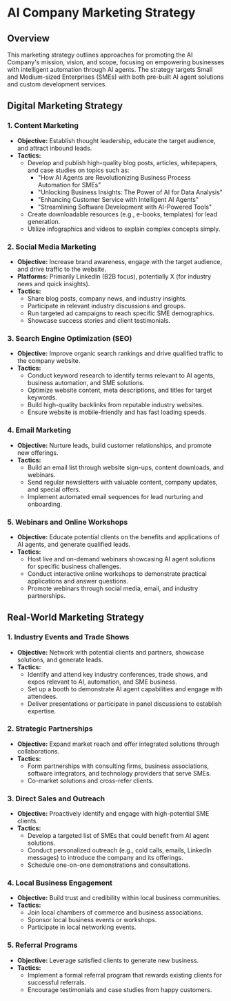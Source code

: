 # AI Company Marketing Strategy

## Overview
This marketing strategy outlines approaches for promoting the AI Company's mission, vision, and scope, focusing on empowering businesses with intelligent automation through AI agents. The strategy targets Small and Medium-sized Enterprises (SMEs) with both pre-built AI agent solutions and custom development services.

## Digital Marketing Strategy

### 1. Content Marketing
*   **Objective:** Establish thought leadership, educate the target audience, and attract inbound leads.
*   **Tactics:**
    *   Develop and publish high-quality blog posts, articles, whitepapers, and case studies on topics such as:
        *   "How AI Agents are Revolutionizing Business Process Automation for SMEs"
        *   "Unlocking Business Insights: The Power of AI for Data Analysis"
        *   "Enhancing Customer Service with Intelligent AI Agents"
        *   "Streamlining Software Development with AI-Powered Tools"
    *   Create downloadable resources (e.g., e-books, templates) for lead generation.
    *   Utilize infographics and videos to explain complex concepts simply.

### 2. Social Media Marketing
*   **Objective:** Increase brand awareness, engage with the target audience, and drive traffic to the website.
*   **Platforms:** Primarily LinkedIn (B2B focus), potentially X (for industry news and quick insights).
*   **Tactics:**
    *   Share blog posts, company news, and industry insights.
    *   Participate in relevant industry discussions and groups.
    *   Run targeted ad campaigns to reach specific SME demographics.
    *   Showcase success stories and client testimonials.

### 3. Search Engine Optimization (SEO)
*   **Objective:** Improve organic search rankings and drive qualified traffic to the company website.
*   **Tactics:**
    *   Conduct keyword research to identify terms relevant to AI agents, business automation, and SME solutions.
    *   Optimize website content, meta descriptions, and titles for target keywords.
    *   Build high-quality backlinks from reputable industry websites.
    *   Ensure website is mobile-friendly and has fast loading speeds.

### 4. Email Marketing
*   **Objective:** Nurture leads, build customer relationships, and promote new offerings.
*   **Tactics:**
    *   Build an email list through website sign-ups, content downloads, and webinars.
    *   Send regular newsletters with valuable content, company updates, and special offers.
    *   Implement automated email sequences for lead nurturing and onboarding.

### 5. Webinars and Online Workshops
*   **Objective:** Educate potential clients on the benefits and applications of AI agents, and generate qualified leads.
*   **Tactics:**
    *   Host live and on-demand webinars showcasing AI agent solutions for specific business challenges.
    *   Conduct interactive online workshops to demonstrate practical applications and answer questions.
    *   Promote webinars through social media, email, and industry partnerships.

## Real-World Marketing Strategy

### 1. Industry Events and Trade Shows
*   **Objective:** Network with potential clients and partners, showcase solutions, and generate leads.
*   **Tactics:**
    *   Identify and attend key industry conferences, trade shows, and expos relevant to AI, automation, and SME business.
    *   Set up a booth to demonstrate AI agent capabilities and engage with attendees.
    *   Deliver presentations or participate in panel discussions to establish expertise.

### 2. Strategic Partnerships
*   **Objective:** Expand market reach and offer integrated solutions through collaborations.
*   **Tactics:**
    *   Form partnerships with consulting firms, business associations, software integrators, and technology providers that serve SMEs.
    *   Co-market solutions and cross-refer clients.

### 3. Direct Sales and Outreach
*   **Objective:** Proactively identify and engage with high-potential SME clients.
*   **Tactics:**
    *   Develop a targeted list of SMEs that could benefit from AI agent solutions.
    *   Conduct personalized outreach (e.g., cold calls, emails, LinkedIn messages) to introduce the company and its offerings.
    *   Schedule one-on-one demonstrations and consultations.

### 4. Local Business Engagement
*   **Objective:** Build trust and credibility within local business communities.
*   **Tactics:**
    *   Join local chambers of commerce and business associations.
    *   Sponsor local business events or workshops.
    *   Participate in local networking events.

### 5. Referral Programs
*   **Objective:** Leverage satisfied clients to generate new business.
*   **Tactics:**
    *   Implement a formal referral program that rewards existing clients for successful referrals.
    *   Encourage testimonials and case studies from happy customers.

